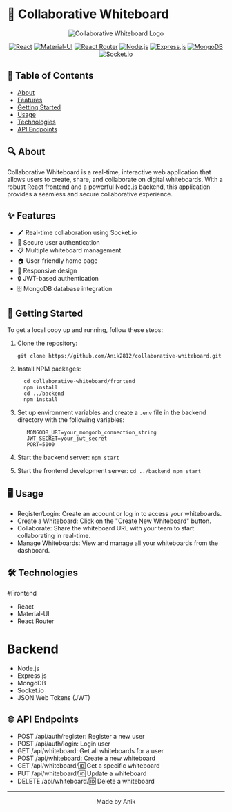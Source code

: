 # 🎨 Collaborative Whiteboard

<div align="center">

![Collaborative Whiteboard Logo](https://github.com/user-attachments/assets/a50c8c79-f695-4d76-ab1c-3c7fa82d33e1)



[![React](https://img.shields.io/badge/React-20232A?style=for-the-badge&logo=react&logoColor=61DAFB)](https://reactjs.org/)
[![Material-UI](https://img.shields.io/badge/Material--UI-0081CB?style=for-the-badge&logo=material-ui&logoColor=white)](https://mui.com/)
[![React Router](https://img.shields.io/badge/React_Router-CA4245?style=for-the-badge&logo=react-router&logoColor=white)](https://reactrouter.com/)
[![Node.js](https://img.shields.io/badge/Node.js-43853D?style=for-the-badge&logo=node.js&logoColor=white)](https://nodejs.org/)
[![Express.js](https://img.shields.io/badge/Express.js-404D59?style=for-the-badge)](https://expressjs.com/)
[![MongoDB](https://img.shields.io/badge/MongoDB-4EA94B?style=for-the-badge&logo=mongodb&logoColor=white)](https://www.mongodb.com/)
[![Socket.io](https://img.shields.io/badge/Socket.io-010101?style=for-the-badge&logo=socket.io&logoColor=white)](https://socket.io/)

</div>

## 📝 Table of Contents

- [About](#about)
- [Features](#features)
- [Getting Started](#getting-started)
- [Usage](#usage)
- [Technologies](#technologies)
- [API Endpoints](#api-endpoints)

## 🔍 About

Collaborative Whiteboard is a real-time, interactive web application that allows users to create, share, and collaborate on digital whiteboards. With a robust React frontend and a powerful Node.js backend, this application provides a seamless and secure collaborative experience.

## ✨ Features

- 🖌️ Real-time collaboration using Socket.io
- 🔐 Secure user authentication
- 📋 Multiple whiteboard management
- 🏠 User-friendly home page
- 📱 Responsive design
- 🔒 JWT-based authentication
- 🗄️ MongoDB database integration

## 🚀 Getting Started

To get a local copy up and running, follow these steps:

1. Clone the repository:
   ```
   git clone https://github.com/Anik2812/collaborative-whiteboard.git
   ```
   
2. Install NPM packages:
   ```
     cd collaborative-whiteboard/frontend
     npm install
     cd ../backend
     npm install
   ```
   
3. Set up environment variables and create a `.env` file in the backend directory with the following variables:
   ```
      MONGODB_URI=your_mongodb_connection_string
      JWT_SECRET=your_jwt_secret
      PORT=5000
   ```

4. Start the backend server:
    `npm start`

5. Start the frontend development server:
   `cd ../backend
    npm start
   `

## 🖥️ Usage

- Register/Login: Create an account or log in to access your whiteboards.
- Create a Whiteboard: Click on the "Create New Whiteboard" button.
- Collaborate: Share the whiteboard URL with your team to start collaborating in real-time.
- Manage Whiteboards: View and manage all your whiteboards from the dashboard.

## 🛠️ Technologies
#Frontend

* React
* Material-UI
* React Router

# Backend

* Node.js
* Express.js
* MongoDB
* Socket.io
* JSON Web Tokens (JWT)

## 🌐 API Endpoints

- POST /api/auth/register: Register a new user
- POST /api/auth/login: Login user
- GET /api/whiteboard: Get all whiteboards for a user
- POST /api/whiteboard: Create a new whiteboard
- GET /api/whiteboard/:id: Get a specific whiteboard
- PUT /api/whiteboard/:id: Update a whiteboard
- DELETE /api/whiteboard/:id: Delete a whiteboard

---
<div align="center">
  Made by Anik
</div>
